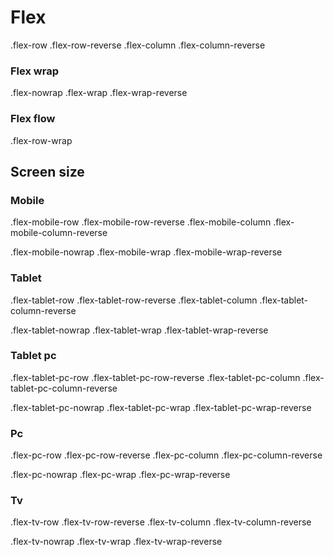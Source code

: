 # Flex

.flex-row
.flex-row-reverse
.flex-column
.flex-column-reverse

### Flex wrap

.flex-nowrap
.flex-wrap
.flex-wrap-reverse

### Flex flow

.flex-row-wrap

## Screen size

### Mobile

.flex-mobile-row
.flex-mobile-row-reverse
.flex-mobile-column
.flex-mobile-column-reverse

.flex-mobile-nowrap
.flex-mobile-wrap
.flex-mobile-wrap-reverse

### Tablet

.flex-tablet-row
.flex-tablet-row-reverse
.flex-tablet-column
.flex-tablet-column-reverse

.flex-tablet-nowrap
.flex-tablet-wrap
.flex-tablet-wrap-reverse

### Tablet pc

.flex-tablet-pc-row
.flex-tablet-pc-row-reverse
.flex-tablet-pc-column
.flex-tablet-pc-column-reverse

.flex-tablet-pc-nowrap
.flex-tablet-pc-wrap
.flex-tablet-pc-wrap-reverse

### Pc

.flex-pc-row
.flex-pc-row-reverse
.flex-pc-column
.flex-pc-column-reverse

.flex-pc-nowrap
.flex-pc-wrap
.flex-pc-wrap-reverse

### Tv

.flex-tv-row
.flex-tv-row-reverse
.flex-tv-column
.flex-tv-column-reverse

.flex-tv-nowrap
.flex-tv-wrap
.flex-tv-wrap-reverse
